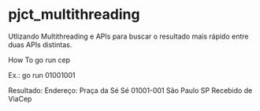 # pjct_multithreading
Utlizando Multithreading e APIs para buscar o resultado mais rápido entre duas APIs distintas.

How To
go run cep

Ex.:
go run 01001001

Resultado:
Endereço: Praça da Sé Sé 01001-001 São Paulo SP
Recebido de ViaCep 
